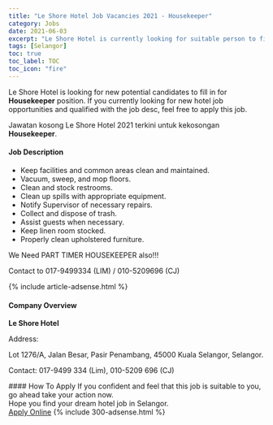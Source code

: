 ```yaml
---
title: "Le Shore Hotel Job Vacancies 2021 - Housekeeper" 
category: Jobs 
date: 2021-06-03 
excerpt: "Le Shore Hotel is currently looking for suitable person to fill in the Housekeeper which positioned at Selangor" 
tags: [Selangor] 
toc: true 
toc_label: TOC 
toc_icon: "fire" 
--- 
```


<p>Le Shore Hotel is looking for new potential candidates to fill in for <b>Housekeeper</b> position. If you currently looking for new hotel job opportunities and qualified with the job desc, feel free to apply this job.
</p>Jawatan kosong Le Shore Hotel 2021 terkini untuk kekosongan <b>Housekeeper</b>. 
<div><div><h4>Job Description</h4></div><div><div><span><div><ul><li><span>Keep facilities and common areas clean and maintained.</span></li><li><span>Vacuum, sweep, and mop floors.</span></li><li><span>Clean and stock restrooms.</span></li><li><span>Clean up spills with appropriate equipment.</span></li><li><span>Notify Supervisor of necessary repairs.</span></li><li><span>Collect and dispose of trash.</span></li><li><span>Assist guests when necessary.</span></li><li><span>Keep linen room stocked.</span></li><li><span>Properly clean upholstered furniture.</span></li></ul><p><span>We Need PART TIMER HOUSEKEEPER also!!!</span></p><p><span>Contact to 017-9499334 (LIM) / 010-5209696 (CJ)</span></p></div></span></div></div></div> 
{% include article-adsense.html %} 
<div><div><h4>Company Overview</h4></div><div><div><span><div><p><strong>Le Shore Hotel</strong></p><p>Address:</p><p>Lot 1276/A, Jalan Besar, Pasir Penambang, 45000 Kuala Selangor, Selangor.</p><p>Contact: 017-9499 334 (Lim), 010-5209 696 (CJ)</p></div></span></div></div></div> 
#### How To Apply 
If you confident and feel that this job is suitable to you, go ahead take your action now. <br/> 
Hope you find your dream hotel job in Selangor. <br/> 
<a href="https://www.jobstreet.com.my/en/job/housekeeper-4581932?jobId=jobstreet-my-job-4581932" class="btn btn--info" target="_blank" rel="nofollow noopenner">Apply Online</a> 
{% include 300-adsense.html %} 